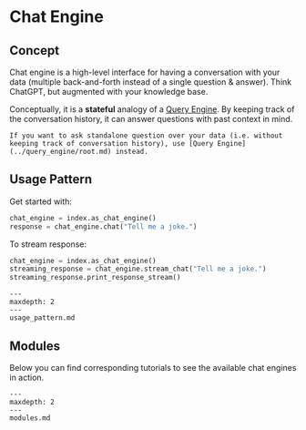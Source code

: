 # Chat Engine

## Concept
Chat engine is a high-level interface for having a conversation with your data
(multiple back-and-forth instead of a single question & answer).
Think ChatGPT, but augmented with your knowledge base.  

Conceptually, it is a **stateful** analogy of a [Query Engine](../query_engine/root.md). 
By keeping track of the conversation history, it can answer questions with past context in mind.  


```{tip}
If you want to ask standalone question over your data (i.e. without keeping track of conversation history), use [Query Engine](../query_engine/root.md) instead.  
```

## Usage Pattern
Get started with:
```python
chat_engine = index.as_chat_engine()
response = chat_engine.chat("Tell me a joke.")
```

To stream response:
```python
chat_engine = index.as_chat_engine()
streaming_response = chat_engine.stream_chat("Tell me a joke.")
streaming_response.print_response_stream() 
```


```{toctree}
---
maxdepth: 2
---
usage_pattern.md
```


## Modules
Below you can find corresponding tutorials to see the available chat engines in action. 

```{toctree}
---
maxdepth: 2
---
modules.md
```